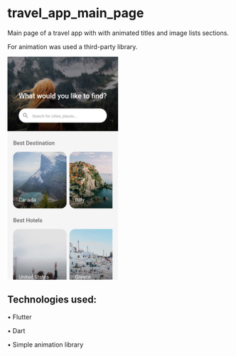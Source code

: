 # travel_app_main_page

Main page of a travel app with with animated titles and image lists sections.

For animation was used a third-party library.

<img src="https://github.com/aniribe/travel_app_main_page/blob/main/assets/images/screenshot.jpg" height=500px>

## Technologies used:

• Flutter

• Dart

• Simple animation library
